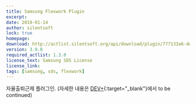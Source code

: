```yaml
---
title: Samsung Flexwork Plugin
excerpt: 
date: 2019-01-14
author: silentsoft
lock: true
homepage: 
download: http://actlist.silentsoft.org/api/download/plugin/777133a6-de2e-4bb1-850c-da24c81981f3.jar
version: 3.9.8
required_actlist: 1.3.0
license_text: Samsung SDS License
license_link: 
tags: [samsung, sds, flexwork]
---
```


자율출퇴근제 플러그인. (자세한 내용은 [DEV+](http://devplus.sdsdev.co.kr/dev/ssologin?url=http://devplus.sdsdev.co.kr/qna/t/topic/3438){:target="_blank"}에서 to be continued)